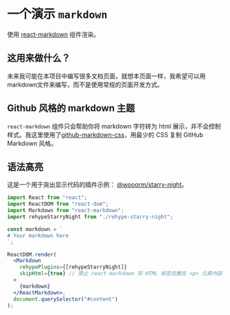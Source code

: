# 一个演示 `markdown`

使用 [react-markdown](https://github.com/remarkjs/react-markdown) 组件渲染。

## 这用来做什么？
未来我可能在本项目中编写很多文档页面，就想本页面一样，我希望可以用markdown文件来编写，而不是使用常规的页面开发方式。

## Github 风格的 markdown 主题

`react-markdown` 组件只会帮助你将 markdown 字符转为 html 展示，并不会控制样式。我这里使用了[github-markdown-css](https://github.com/sindresorhus/github-markdown-css)，用最少的 CSS 复制 GitHub Markdown 风格。

## 语法高亮

这是一个用于突出显示代码的插件示例： [@wooorm/starry-night](https://github.com/wooorm/starry-night)。

```jsx
import React from "react";
import ReactDOM from "react-dom";
import Markdown from "react-markdown";
import rehypeStarryNight from "./rehype-starry-night";

const markdown = `
# Your markdown here
`;

ReactDOM.render(
  <Markdown
    rehypePlugins={[rehypeStarryNight]}
    skipHtml={true} // 禁止 react-markdown 将 HTML 标签包裹在 <p> 元素内部
  >
    {markdown}
  </ReactMarkdown>,
  document.querySelector("#content")
);
```